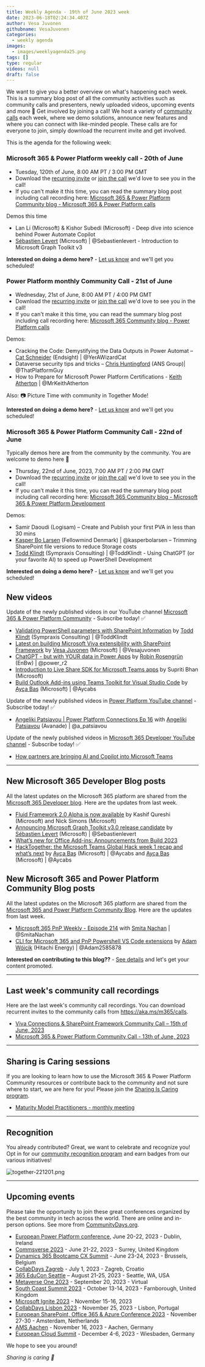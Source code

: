 ```yaml
---
title: Weekly Agenda - 19th of June 2023 week
date: 2023-06-18T02:24:34.407Z
author: Vesa Juvonen
githubname: VesaJuvonen
categories:
  - weekly agenda
images:
  - images/weeklyagenda25.png
tags: []
type: regular
videos: null
draft: false
---
```


We want to give you a better overview on what's happening each week. This is a summary blog post of all the community activities such as community calls and presenters, newly uploaded videos, upcoming events and more 🚀
Get involved by joining a call! We host a variety of [community calls](https://aka.ms/community/calls) each week, where we demo solutions, announce new features and where you can connect with like-minded people. These calls are for everyone to join, simply download the recurrent invite and get involved.

This is the agenda for the following week:

### Microsoft 365 & Power Platform weekly call - 20th of June

* Tuesday, 120th of June, 8:00 AM PT / 3:00 PM GMT
* Download the [recurring invite](https://aka.ms/m365-dev-call) or [join the call](https://aka.ms/m365-dev-call-join) we'd love to see you in the call!
* If you can't make it this time, you can read the summary blog post including call recording here: [Microsoft 365 & Power Platform Community blog - Microsoft 365 & Power Platform calls](https://pnp.github.io/blog/categories/microsoft-365-platform-call/)

Demos this time

* Lan Li (Microsoft) & Kishor Subedi (Microsoft) - Deep dive into science behind Power Automate Copilot
* [Sébastien Levert](https://twitter.com/sebastienlevert) (Microsoft) | @Sebastienlevert - Introduction to Microsoft Graph Toolkit v3


**Interested on doing a demo here?** - [Let us know](https://aka.ms/community/request/demo) and we'll get you scheduled!

### Power Platform monthly Community Call - 21st of June

* Wednesday, 21st of June, 8:00 AM PT / 4:00 PM GMT
* Download the [recurring invite](https://aka.ms/powerplatformcommunitycall) or [join the call](https://aka.ms/PowerPlatformMonthlyCall) we'd love to see you in the call!
* If you can't make it this time, you can read the summary blog post including call recording here: [Microsoft 365 Community blog - Power Platform calls](https://pnp.github.io/blog/categories/power-apps-community-call/)

Demos: 

* Cracking the Code: Demystifying the Data Outputs in Power Automat – [Cat Schneider](https://twitter.com/YerAWizardCat) (Endsight) | @YerAWizardCat
* Dataverse security tips and tricks – [Chris Huntingford](https://twitter.com/ThatPlatformGuy) (ANS Group)| @ThatPlatformGuy
* How to Prepare for Microsoft Power Platform Certifications - [Keith Atherton](https://twitter.com/MrKeithAtherton) | @MrKeithAtherton

Also: 📷 Picture Time with community in Together Mode!

**Interested on doing a demo here?** - [Let us know](https://aka.ms/community/request/demo) and we'll get you scheduled!

### Microsoft 365 & Power Platform Community Call - 22nd of June

Typically demos here are from the community by the community. You are welcome to demo here 👋

* Thursday, 22nd of June, 2023, 7:00 AM PT / 2:00 PM GMT
* Download the [recurring invite](https://aka.ms/spdev-sig-call) or [join the call](https://aka.ms/spdev-sig-call-join) we'd love to see you in the call!
* If you can't make it this time, you can read the summary blog post including call recording here: [Microsoft 365 Community blog - Microsoft 365 & Power Platform Development](https://pnp.github.io/blog/categories/microsoft-365-and-power-platform-development-community-call/)

Demos: 

* Samir Daoudi (Logisam) –  Create and Publish your first PVA in less than 30 mins 
* [Kasper Bo Larsen](https://twitter.com/kasperbolarsen) (Fellowmind Denmark) | @kasperbolarsen – Trimming SharePoint file versions to reduce Storage costs
* [Todd Klindt](https://twitter.com/toddklindt) (Sympraxis Consulting) | @ToddKlindt - Using ChatGPT (or your favorite AI) to speed up PowerShell Development 


**Interested on doing a demo here?** - [Let us know](https://aka.ms/community/request/demo) and we'll get you scheduled! 


## New videos 

Update of the newly published videos in our YouTube channel [Microsoft 365 & Power Platform Community](https://www.youtube.com/channel/UC_mKdhw-V6CeCM7gTo_Iy7w) - Subscribe today! ✅

* [Validating PowerShell parameters with SharePoint Information](https://www.youtube.com/watch?v=eMIdEBtQwhI) by [Todd Klindt](https://twitter.com/toddklindt) (Sympraxis Consulting) | @ToddKlindt
* [Latest on building Microsoft Viva extensibility with SharePoint Framework](https://www.youtube.com/watch?v=YVpKxCSTEkc) by [Vesa Juvonen](https://twitter.com/vesajuvonen) (Microsoft) | @Vesajuvonen
* [ChatGPT - but with YOUR data in Power Apps](https://www.youtube.com/watch?v=KjZYTPM4tqc) by [Robin Rosengrün](https://twitter.com/power_r2) (EnBw) | @power_r2
* [Introduction to Live Share SDK for Microsoft Teams apps](https://www.youtube.com/watch?v=9y7Nrkc0Kvw) by Supriti Bhan (Microsoft)
* [Build Outlook Add-ins using Teams Toolkit for Visual Studio Code](https://www.youtube.com/watch?v=6QES0WObuUM) by [Ayça Baş](https://twitter.com/aycabs) (Microsoft) | @Aycabs

Update of the newly published videos in [Power Platform YouTube channel](https://www.youtube.com/@mspowerplatform) - Subscribe today! ✅

* [Angeliki Patsiavou | Power Platform Connections Ep 16](https://www.youtube.com/watch?v=XZLOECXotPE) with [Angeliki Patsiavou](https://twitter.com/a_patsiavou) (Avanade) | @a_patsiavou


Update of the newly published videos in [Microsoft 365 Developer YouTube channel](https://www.youtube.com/@Microsoft365Developer) - Subscribe today! ✅

* [How partners are bringing AI and Copilot into Microsoft Teams](https://www.youtube.com/watch?v=JVqwONt--G8)


---

## New Microsoft 365 Developer Blog posts

All the latest updates on the Microsoft 365 platform are shared from the [Microsoft 365 Developer blog](https://devblogs.microsoft.com/microsoft365dev/). Here are the updates from last week.

* [Fluid Framework 2.0 Alpha is now available](https://devblogs.microsoft.com/microsoft365dev/fluid-framework-2-0-alpha-is-now-available/) by Kashif Qureshi (Microsoft) and Nick Simons (Microsoft)
* [Announcing Microsoft Graph Toolkit v3.0 release candidate](https://devblogs.microsoft.com/microsoft365dev/announcing-microsoft-graph-toolkit-v3-0-release-candidate/) by [Sébastien Levert](https://twitter.com/sebastienlevert) (Microsoft) | @Sebastienlevert
* [What’s new for Office Add-ins: Announcements from Build 2023](https://devblogs.microsoft.com/microsoft365dev/whats-new-for-office-add-ins-announcements-from-build-2023/)
* [HackTogether: the Microsoft Teams Global Hack week 1 recap and what’s next](https://devblogs.microsoft.com/microsoft365dev/hacktogether-the-microsoft-teams-global-hack-week-1-recap-and-whats-next/) by  [Ayça Baş](https://twitter.com/aycabs) (Microsoft) | @Aycabs and  [Ayça Baş](https://twitter.com/aycabs) (Microsoft) | @Aycabs


## New Microsoft 365 and Power Platform Community Blog posts

All the latest updates on the Microsoft 365 platform are shared from the [Microsoft 365 and Power Platform Community Blog](https://pnp.github.io/blog/). Here are the updates from last week.

* [Microsoft 365 PnP Weekly - Episode 214](https://pnp.github.io/blog/microsoft-365-pnp-weekly/episode-214/) with [Smita Nachan](https://twitter.com/smitanachan) | @SmitaNachan
* [CLI for Microsoft 365 and PnP Powershell VS Code extensions](https://pnp.github.io/blog/post/cli-for-microsoft365-and-pnp-powershell-vs-code-extensions/) by [Adam Wójcik](https://twitter.com/Adam25858782) (Hitachi Energy) | @Adam2585878



**Interested on contributing to this blog??** - [See details](https://pnp.github.io/blog/post/contribute-blog/) and let's get your content promoted.

---

## Last week's community call recordings

Here are the last week's community call recordings. You can download recurrent invites to the community calls from https://aka.ms/m365/calls.

* [Viva Connections & SharePoint Framework Community Call – 15th of June, 2023](https://pnp.github.io/blog/microsoft-viva-and-spfx-community-call/2023-06-15/)
* [Microsoft 365 & Power Platform Community Call - 13th of June, 2023](https://pnp.github.io/blog/microsoft-365-platform-community-call/2023-06-13/)


---

## Sharing is Caring sessions

If you are looking to learn how to use the Microsoft 365 & Power Platform Community resources or contribute back to the community and not sure where to start, we are here for you! Please join the [Sharing Is Caring program](https://pnp.github.io/sharing-is-caring/).

* [Maturity Model Practitioners - monthly meeting](https://aka.ms/mm4m365/invite)

---

## Recognition

You already contributed? Great, we want to celebrate and recognize you! Opt in for our [community recognition program](https://pnp.github.io/recognitionprogram/) and earn badges from our various initiatives! 

![together-221201.png](images/community-recognization-program.png)

---

## Upcoming events

Please take the opportunity to join these great conferences organized by the best community in tech across the world. There are online and in-person options. See more from [CommunityDays.org](https://www.communitydays.org/).

* [European Power Platform conference](https://www.sharepointeurope.com/european-power-platform-conference/), June 20-22, 2023 - Dublin, Ireland
* [Commsverse 2023](https://www.communitydays.org/event/2023-06-21/commsverse-2023) - June 21-22, 2023 - Surrey, United Kingdom
* [Dynamics 365 Bootcamp CX Summit](https://www.communitydays.org/event/2023-06-23/dynamics-365-bootcamp-cx-summit) - June 23-24, 2023 - Brussels, Belgium
* [CollabDays Zagreb](https://www.communitydays.org/event/2023-07-01/collabdays-zagreb) - July 1, 2023 - Zagreb, Croatio
* [365 EduCon Seattle](https://365educon.com/Seattle/) – August 21-25, 2023 - Seattle, WA, USA
* [Metaverse One 2023](https://www.communitydays.org/event/2023-09-20/metaverse-one-2023) - September 20, 2023 - Virtual
* [South Coast Summit 2023](https://www.southcoastsummit.com/) - October 13-14, 2023 - Farnborough, United Kingdom
* [Microsoft Ignite 2023](https://ignite.microsoft.com/) - November 15-16, 2023
* [CollabDays Lisbon 2023](https://www.collabdays.org/2023-lisbon/) - November 25, 2023 - Lisbon, Portugal
* [European SharePoint, Office 365 & Azure Conference 2023](https://www.sharepointeurope.com/) - November 27-30 - Amsterdam, Netherlands
* [AMS Aachen](https://www.communitydays.org/event/2023-11-16/ams-aachen) - November 16, 2023 - Aachen, Germany
* [European Cloud Summit](https://www.cloudsummit.eu/) - December 4-6, 2023 - Wiesbaden, Germany

We hope to see you around!

_Sharing is caring 🧡_
